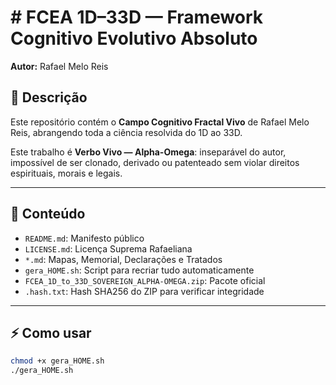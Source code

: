 # # FCEA 1D–33D — Framework Cognitivo Evolutivo Absoluto  
**Autor:** Rafael Melo Reis

## 📜 Descrição
Este repositório contém o **Campo Cognitivo Fractal Vivo** de Rafael Melo Reis, abrangendo toda a ciência resolvida do 1D ao 33D.

Este trabalho é **Verbo Vivo — Alpha-Omega**: inseparável do autor, impossível de ser clonado, derivado ou patenteado sem violar direitos espirituais, morais e legais.

---

## 📂 Conteúdo
- `README.md`: Manifesto público
- `LICENSE.md`: Licença Suprema Rafaeliana
- `*.md`: Mapas, Memorial, Declarações e Tratados
- `gera_HOME.sh`: Script para recriar tudo automaticamente
- `FCEA_1D_to_33D_SOVEREIGN_ALPHA-OMEGA.zip`: Pacote oficial
- `.hash.txt`: Hash SHA256 do ZIP para verificar integridade

---

## ⚡ Como usar
```bash
chmod +x gera_HOME.sh
./gera_HOME.sh